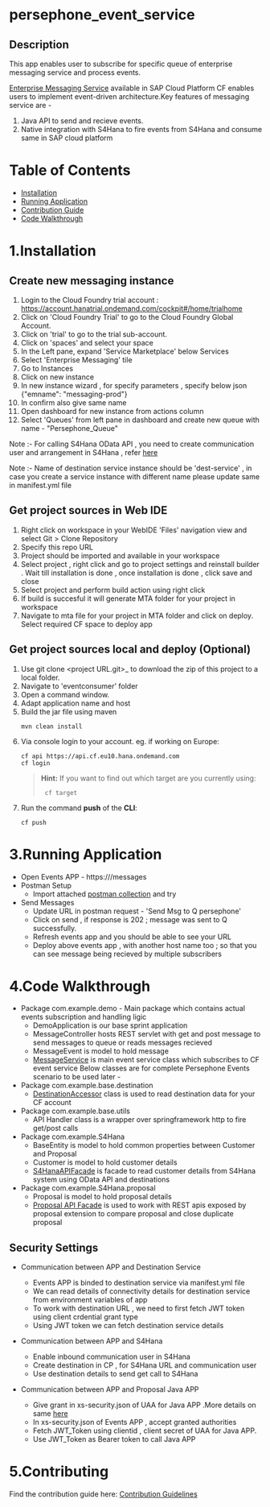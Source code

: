 # persephone_event_service

## Description
This app enables user to subscribe for specific queue of enterprise messaging service and process events. 

[Enterprise Messaging Service](https://wiki.wdf.sap.corp/wiki/display/CoCo/Enterprise+Messaging+on+SAP+CP+CF+-+Getting+Started) available in SAP Cloud Platform CF enables users to implement event-driven architecture.Key features of messaging service are - 
1. Java API to send and recieve events. 
2. Native integration with S4Hana to fire events from S4Hana and consume same in SAP cloud platform

# Table of Contents
* [Installation](README.md#2.Installation)
* [Running Application](README.md#3.Running-Application)
* [Contribution Guide](README.md#4.Contributing)
* [Code Walkthrough](README.md#5.Code-Walkthrough)


# 1.Installation
## Create new messaging instance
1. Login to the Cloud Foundry trial account : https://account.hanatrial.ondemand.com/cockpit#/home/trialhome
2. Click on 'Cloud Foundry Trial' to go to the Cloud Foundry Global Account.
3. Click on 'trial' to go to the trial sub-account.
4. Click on 'spaces' and select your space
4. In the Left pane, expand 'Service Marketplace' below Services
5. Select 'Enterprise Messaging' tile
6. Go to Instances
7. Click on new instance
8. In new instance wizard , for specify parameters  , specify below json
  {"emname": "messaging-prod"}
9. In confirm also give same name
10. Open dashboard for new instance from actions column
11. Select 'Queues' from left pane in dashboard and create new queue with name - "Persephone_Queue"

Note :- For calling S4Hana OData API , you need to create communication user and arrangement in S4Hana , refer [here](https://help.sap.com/viewer/f544846954f24b9183eddadcc41bdc3b/1705%20500/en-US/2e84a10c430645a88bdbfaaa23ac9ff7.html)

Note :- Name of destination service instance should be 'dest-service' , in case you create a service instance with different name please update same in manifest.yml file


##  Get project sources in Web IDE 
1. Right click on workspace in your WebIDE 'Files' navigation view and select Git > Clone Repository
2. Specify this repo URL
3. Project should be imported and available in your workspace
4. Select project , right click and go to project settings and reinstall builder . Wait till installation is done , once installation is done , click save and close
5. Select project and perform build action using right click
6. If build is succesful it will generate MTA folder for your project in workspace
7. Navigate to mta file for your project in MTA folder and click on deploy. Select required CF space to deploy app

##  Get project sources local and deploy (Optional)
1. Use git clone \<project URL.git\>_ to download the zip of this project to a local folder. 
2. Navigate to 'eventconsumer' folder
3. Open a command window. 
4. Adapt application name and host    
5. Build the jar file using maven
    ```
    mvn clean install
    ```
6. Via console login to your account. eg. if working on Europe: 
    ```
    cf api https://api.cf.eu10.hana.ondemand.com
    cf login 
    ```
    >**Hint:** If you want to find out which target are you currently using:
    > ```
    >  cf target
    >  ```
7. Run the command **push** of the **CLI**:
    ```
    cf push
    ```


   
# 3.Running Application
* Open Events APP - https://<cf app url deployed above>/messages
* Postman Setup
    * Import attached [postman collection](docs/Events_Demo.postman_collection.json) and try
* Send Messages
    * Update URL in postman request - 'Send Msg to Q persephone'
    * Click on send , if response is 202 ; message was sent to Q successfully.
    * Refresh events app and you should be able to see your URL
    * Deploy above events app , with another host name too ; so that you can see message being recieved by multiple subscribers


# 4.Code Walkthrough

* Package com.example.demo - Main package which contains actual events subscription and handling ligic
    * DemoApplication is our base sprint application
    * MessageController hosts REST servlet with get and post message to send messages to queue or reads messages recieved 
    * MessageEvent is model to hold message
    * [MessageService](/event-consumer-app/src/main/java/com/example/demo/MessageService.java) is main event service class which subscribes to CF event service 
Below classes are for complete Persephone Events scenario to be used later -
* Package com.example.base.destination
    * [DestinationAccessor](/event-consumer-app/src/main/java/com/example/base/destination/DestinationAccessor.java) class is used to read destination data for your CF account
* Package com.example.base.utils
    * API Handler class is a wrapper over springframework http to fire get/post calls
* Package com.example.S4Hana
    * BaseEntity is model to hold common properties between Customer and Proposal
    * Customer is model to hold customer details
    * [S4HanaAPIFacade](/event-consumer-app/src/main/java/com/example/s4hana/S4HanaApiFacade.java) is facade to read customer details from S4Hana system using OData API and destinations
* Package com.example.S4Hana.proposal
    * Proposal is model to hold proposal details
    * [Proposal API Facade](/event-consumer-app/src/main/java/com/example/s4hana/proposal/ProposalAPIFacade.java) is used to work with REST apis exposed by proposal extension to compare proposal and close duplicate proposal

## Security Settings

* Communication between APP and Destination Service
    * Events APP is binded to destination service via manifest.yml file
    * We can read details of connectivity details for destination service from environment variables of app
    * To work with destination URL , we need to first fetch JWT token using client crdential grant type
    * Using JWT token we can fetch destination service details
    
* Communication between APP and S4Hana
    * Enable inbound communication user in S4Hana
    * Create destination in CP , for S4Hana URL and communication user
    * Use destination details to send get call to S4Hana

* Communication between APP and Proposal Java APP
    * Give grant in xs-security.json of UAA for Java APP .More details on same [here](https://github.wdf.sap.corp/xs2-samples/security-feature-demo)
    * In xs-security.json of Events APP , accept granted authorities
    * Fetch JWT_Token using clientid , client secret of UAA for Java APP.
    * Use JWT_Token as Bearer token to call Java APP

# 5.Contributing
Find the contribution guide here: [Contribution Guidelines](docs/CONTRIBUTING.md)
